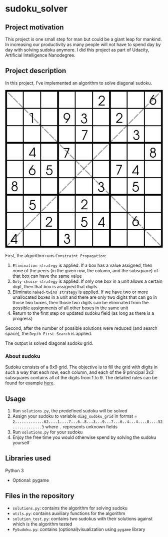 # sudoku_solver

## Project motivation
This project is one small step for man but could be a giant leap for mankind. In increasing our productivity as many people will not have to spend day by day with solving sudoku anymore. I did this project as part of Udacity, Artificial Intelligence Nanodegree.

## Project description
In this project, I've implemented an algorithm to solve diagonal sudoku.

![Sudoku](sudoku_diagonal.png)

First, the algorithm runs `Constraint Propagation`:
1. `Elimination strategy` is applied. If a box has a value assigned, then none of the peers (in the given row, the column, and the subsquare) of that box can have the same value
2. `Only-choice strategy` is applied. If only one box in a unit allows a certain digit, then that box is assigned that digits
3. Eliminate `naked-twins strategy` is applied. If we have two or more unallocated boxes in a unit and there are only two digits that can go in those two boxes, then those two digits can be eliminated from the possible assignments of all other boxes in the same unit
4. Return to the first step on updated sudoku field (as long as there is a progress)

Second, after the number of possible solutions were reduced (and search space), the `Depth First Search` is applied.

The output is solved diagonal sudoku grid.

### About sudoku
Sudoku consists of a 9x9 grid. The objective is to fill the grid with digits in such a way that each row, each column, and each of the 9 principal 3x3 subsquares contains all of the digits from 1 to 9. The detailed rules can be found for example [here](https://www.conceptispuzzles.com/index.aspx?uri=puzzle/sudoku/rules).



## Usage
1. Run `solutions.py`, the predefined sudoku will be solved
2. Assign your sudoku to variable `diag_sudoku_grid` in format  = `2.............62....1....7...6..8...3...9...7...6..4...4....8....52.............3` where `.` represents unknown fields
3. Run `solutions.py` for your sudoku
4. Enjoy the free time you would otherwise spend by solving the sudoku yourself

## Libraries used
Python 3
- Optional: pygame

## Files in the repository
- `solutions.py`: contains the algorithm for solving sudoku
- `utils.py`: contains auxiliary functions for the algorithm
- `solution_test.py`: contains two sudokus with their solutions against which is the algorithm tested
- `PySudoku.py`: contains (optional)visualization using `pygame` library 

 
